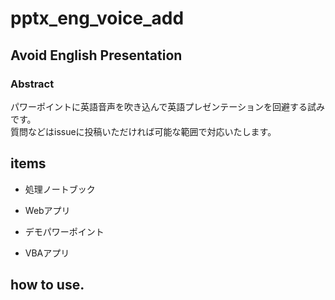 # pptx_eng_voice_add
## Avoid English Presentation

### Abstract
パワーポイントに英語音声を吹き込んで英語プレゼンテーションを回避する試みです。  
質問などはissueに投稿いただければ可能な範囲で対応いたします。


## items
* 処理ノートブック

* Webアプリ

* デモパワーポイント

* VBAアプリ

## how to use.
